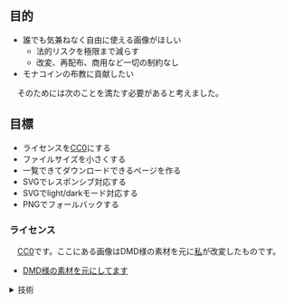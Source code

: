 ## 目的

* 誰でも気兼ねなく自由に使える画像がほしい
    * 法的リスクを極限まで減らす
    * 改変、再配布、商用など一切の制約なし
* モナコインの布教に貢献したい

　そのためには次のことを満たす必要があると考えました。

## 目標

* ライセンスを[CC0][]にする
* ファイルサイズを小さくする
* 一覧できてダウンロードできるページを作る
* SVGでレスポンシブ対応する
* SVGでlight/darkモード対応する
* PNGでフォールバックする

### ライセンス

　[CC0][]です。ここにある画像はDMD様の素材を元に[私][]が改変したものです。

[CC0]:https://creativecommons.org/publicdomain/zero/1.0/deed.ja
[私]:https://ytyaru.github.io/ "ytyaru"

* [DMD様の素材を元にしてます][source.html]

[source.html]:./source.html

<details><summary>技術</summary>

### light/darkモード

　SVGには明暗モードに対応しているものがあります。OSのlight/darkモードに応じて色が変化します。

　Chromeブラウザではこれをテストできます。その手順は以下の通りです。

1. デベロッパツールを開く（<kbd>Ctrl</kbd>+<kbd>Shift</kbd>+<kbd>I</kbd>）
1. デベロッパツール右上<kbd>⚙⋮❌</kbd>のうち<kbd>⋮</kbd>をクリックする
1. <kbd>More tools</kbd>→<kbd>Rendering</kbd>をクリックする
1. デベロッパツール下にある<kbd>Rendering</kbd>タブをクリックする
1. `Emurate CSS media feature prefers-color-shceme`の所までスクロールする
1. その下にあるコンボボックスからテストしたいカラースキームを選ぶ
    * <kbd>prefers-color-shceme: light</kbd>
    * <kbd>prefers-color-shceme: dark</kbd>
1. SVGがその状態に応じた色になる

### SVG

#### light/dark + フォールバック

　SVGは`<img>`で表示すると内部のスタイルが適用されず、light/darkモードが適用されない。そこで`<object>`を使うと解決する。`<object>`でPNGにフォールバックするにはネストする。以下のように。

```html
<object data="some.svg" 
        type="image/svg+xml" 
        width="64" 
        height="64">
        <object data="some.png" 
                type="image/png" 
                width="64" 
                height="64">
        </object>
</object>
```

####  light/dark + フォールバック + リンク

　リンクやボタンにするには上記を`<a>`で囲む。

```html
<a href="#"><object data="some.svg" ... </object></a>
```

　だがこれはクリックできない。そこで以下CSSを追加する。

```css
a {
    display: inline-block;
}
object {
    pointer-events: none;
}
```

　情報源は以下。

* [SVGを使うときに知っておくといいことをまとめました - qiita][]

[SVGを使うときに知っておくといいことをまとめました - qiita]:https://qiita.com/manabuyasuda/items/01a76204f97cd73ffc4e

#### 投げモナ

　[Mpurse API][Mpurse API を試す] で投げモナするときは以下。

```javascript
await window.mpurse.sendAsset(
  'MEHCqJbgiNERCH3bRAtNSSD9uxPViEX1nu', 
  'MONA', 
  0.114114, 
  'plain', 
  'Good job!')
```

[Mpurse API を試す]:https://ytyaru.github.io/Html.Mpurse.Api.20220517160403/
[5分で暗号通貨モナコインを使う方法]:https://ytyaru.github.io/Html.Mpurse.Api.20220517160403/setup.html

　これを`<a>`の中に入れる。

```html
<a href="javascript:/*await*/ window.mpurse.sendAsset('MEHCqJbgiNERCH3bRAtNSSD9uxPViEX1nu', 'MONA', 0.114114, 'plain', 'Good job!')" title="投げモナする">
<object ...></object>
</a>
```

</details>


